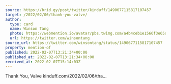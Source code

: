 ```yaml
---
source: https://brid.gy/post/twitter/kinduff/1490677115817107457
target: /2022/02/06/thank-you-valve/
author:
  type: card
  name: Winson Tang
  photo: https://webmention.io/avatar/pbs.twimg.com/a4b4ceb1e1566f3e65d866ac64d8d7c1d615f927ebd0c31a7395b8fe5d2be852.jpg
  url: https://twitter.com/winsontang
source_url: https://twitter.com/winsontang/status/1490677115817107457
property: mention-of
published: 2022-02-07T13:21:34+00:00
published_at: 2022-02-07T13:21:34+00:00
received_at: 2022-02-07T15:14:03Z
---
```


Thank You, Valve kinduff.com/2022/02/06/tha…